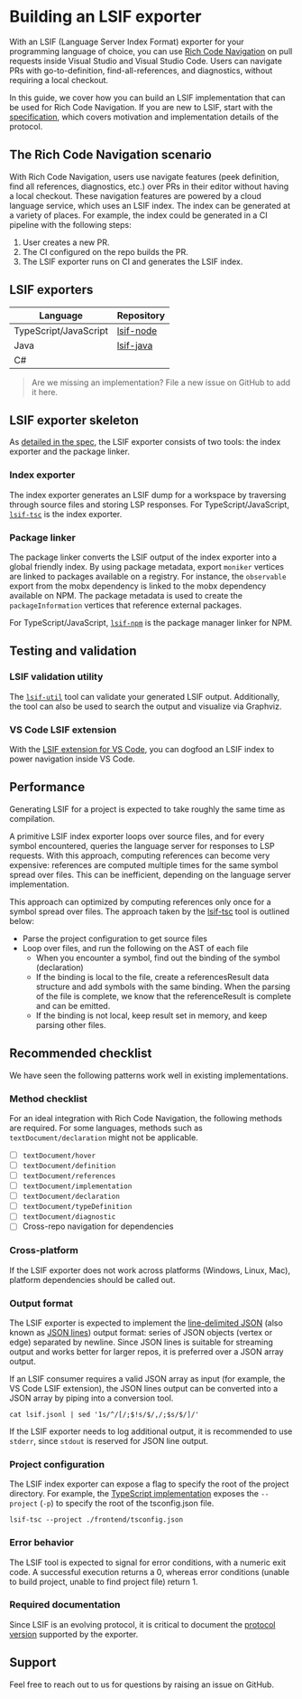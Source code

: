 # Building an LSIF exporter

With an LSIF (Language Server Index Format) exporter for your programming language of choice, you can use [Rich Code Navigation](https://code.visualstudio.com/blogs/2018/12/04/rich-navigation) on pull requests inside Visual Studio and Visual Studio Code. Users can navigate PRs with go-to-definition, find-all-references, and diagnostics, without requiring a local checkout.

In this guide, we cover how you can build an LSIF implementation that can be used for Rich Code Navigation. If you are new to LSIF, start with the [specification](specification.md), which covers motivation and implementation details of the protocol.

## The Rich Code Navigation scenario

With Rich Code Navigation, users use navigate features (peek definition, find all references, diagnostics, etc.) over PRs in their editor without having a local checkout. These navigation features are powered by a cloud language service, which uses an LSIF index. The index can be generated at a variety of places. For example, the index could be generated in a CI pipeline with the following steps:

1. User creates a new PR.
1. The CI configured on the repo builds the PR.
1. The LSIF exporter runs on CI and generates the LSIF index.

## LSIF exporters

| Language | Repository |
|--|--|
| TypeScript/JavaScript | [lsif-node](https://github.com/Microsoft/lsif-node) |
| Java | [lsif-java](https://github.com/Microsoft/lsif-java) |
| C# | |

> Are we missing an implementation? File a new issue on GitHub to add it here.

## LSIF exporter skeleton

As [detailed in the spec](specification.md#project-exports-and-external-imports), the LSIF exporter consists of two tools: the index exporter and the package linker.

### Index exporter

The index exporter generates an LSIF dump for a workspace by traversing through source files and storing LSP responses. For TypeScript/JavaScript, [`lsif-tsc`](https://github.com/Microsoft/lsif-node/tree/master/tsc) is the index exporter.

### Package linker

The package linker converts the LSIF output of the index exporter into a global friendly index. By using package metadata, export `moniker` vertices are linked to packages available on a registry. For instance, the `observable` export from the mobx dependency is linked to the mobx dependency available on NPM. The package metadata is used to create the `packageInformation` vertices that reference external packages.

For TypeScript/JavaScript, [`lsif-npm`](https://github.com/Microsoft/lsif-node/tree/master/npm) is the package manager linker for NPM.

## Testing and validation

### LSIF validation utility

The [`lsif-util`](https://github.com/jumattos/lsif-util) tool can validate your generated LSIF output. Additionally, the tool can also be used to search the output and visualize via Graphviz.

### VS Code LSIF extension

With the [LSIF extension for VS Code](https://github.com/Microsoft/vscode-lsif-extension), you can dogfood an LSIF index to power navigation inside VS Code.

## Performance

Generating LSIF for a project is expected to take roughly the same time as compilation.

A primitive LSIF index exporter loops over source files, and for every symbol encountered, queries the language server for responses to LSP requests. With this approach, computing references can become very expensive: references are computed multiple times for the same symbol spread over files. This can be inefficient, depending on the language server implementation.

This approach can optimized by computing references only once for a symbol spread over files. The approach taken by the [lsif-tsc](https://github.com/Microsoft/lsif-node) tool is outlined below:

- Parse the project configuration to get source files
- Loop over files, and run the following on the AST of each file
  - When you encounter a symbol, find out the binding of the symbol (declaration)
  - If the binding is local to the file, create a referencesResult data structure and add symbols with the same binding. When the parsing of the file is complete, we know that the referenceResult is complete and can be emitted.
  - If the binding is not local, keep result set in memory, and keep parsing other files.

## Recommended checklist

We have seen the following patterns work well in existing implementations.

### Method checklist

For an ideal integration with Rich Code Navigation, the following methods are required. For some languages, methods such as `textDocument/declaration` might not be applicable.

- [ ] `textDocument/hover`
- [ ] `textDocument/definition`
- [ ] `textDocument/references`
- [ ] `textDocument/implementation`
- [ ] `textDocument/declaration`
- [ ] `textDocument/typeDefinition`
- [ ] `textDocument/diagnostic`
- [ ] Cross-repo navigation for dependencies

### Cross-platform

If the LSIF exporter does not work across platforms (Windows, Linux, Mac), platform dependencies should be called out.

### Output format

The LSIF exporter is expected to implement the [line-delimited JSON](https://en.wikipedia.org/wiki/JSON_streaming#Line-delimited_JSON) (also known as [JSON lines](http://jsonlines.org/)) output format: series of JSON objects (vertex or edge) separated by newline. Since JSON lines is suitable for streaming output and works better for larger repos, it is preferred over a JSON array output.

If an LSIF consumer requires a valid JSON array as input (for example, the VS Code LSIF extension), the JSON lines output can be converted into a JSON array by piping into a conversion tool.

```
cat lsif.jsonl | sed '1s/^/[/;$!s/$/,/;$s/$/]/'
```

If the LSIF exporter needs to log additional output, it is recommended to use `stderr`, since `stdout` is reserved for JSON line output.

### Project configuration

The LSIF index exporter can expose a flag to specify the root of the project directory. For example, the [TypeScript implementation](https://github.com/Microsoft/lsif-node) exposes the `--project` (`-p`) to specify the root of the tsconfig.json file.

```
lsif-tsc --project ./frontend/tsconfig.json
```

### Error behavior

The LSIF tool is expected to signal for error conditions, with a numeric exit code. A successful execution returns a 0, whereas error conditions (unable to build project, unable to find project file) return 1.

### Required documentation

Since LSIF is an evolving protocol, it is critical to document the [protocol version](specification.md#changelog) supported by the exporter.

## Support

Feel free to reach out to us for questions by raising an issue on GitHub.
